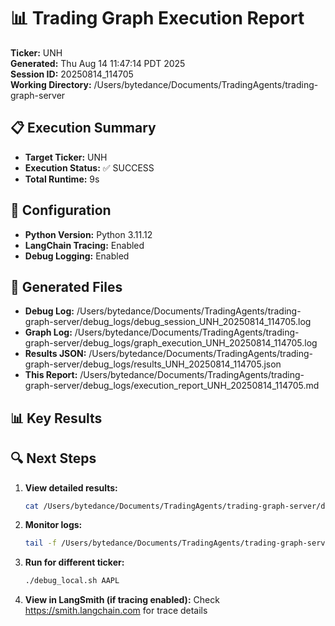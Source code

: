 # 📊 Trading Graph Execution Report

**Ticker:** UNH  
**Generated:** Thu Aug 14 11:47:14 PDT 2025  
**Session ID:** 20250814_114705  
**Working Directory:** /Users/bytedance/Documents/TradingAgents/trading-graph-server

## 📋 Execution Summary

- **Target Ticker:** UNH
- **Execution Status:** ✅ SUCCESS
- **Total Runtime:** 9s

## 🔧 Configuration

- **Python Version:** Python 3.11.12
- **LangChain Tracing:** Enabled
- **Debug Logging:** Enabled

## 📂 Generated Files

- **Debug Log:** /Users/bytedance/Documents/TradingAgents/trading-graph-server/debug_logs/debug_session_UNH_20250814_114705.log
- **Graph Log:** /Users/bytedance/Documents/TradingAgents/trading-graph-server/debug_logs/graph_execution_UNH_20250814_114705.log  
- **Results JSON:** /Users/bytedance/Documents/TradingAgents/trading-graph-server/debug_logs/results_UNH_20250814_114705.json
- **This Report:** /Users/bytedance/Documents/TradingAgents/trading-graph-server/debug_logs/execution_report_UNH_20250814_114705.md

## 📊 Key Results



## 🔍 Next Steps

1. **View detailed results:**
   ```bash
   cat /Users/bytedance/Documents/TradingAgents/trading-graph-server/debug_logs/results_UNH_20250814_114705.json | jq .
   ```

2. **Monitor logs:**
   ```bash
   tail -f /Users/bytedance/Documents/TradingAgents/trading-graph-server/debug_logs/graph_execution_UNH_20250814_114705.log
   ```

3. **Run for different ticker:**
   ```bash
   ./debug_local.sh AAPL
   ```

4. **View in LangSmith (if tracing enabled):**
   Check https://smith.langchain.com for trace details

